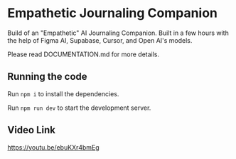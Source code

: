 
  # Empathetic Journaling Companion

  Build of an "Empathetic" AI Journaling Companion. 
  Built in a few hours with the help of Figma AI, Supabase, Cursor, and Open AI's models. 

  Please read DOCUMENTATION.md for more details.

  ## Running the code

  Run `npm i` to install the dependencies.

  Run `npm run dev` to start the development server.


  ## Video Link
  https://youtu.be/ebuKXr4bmEg
  
